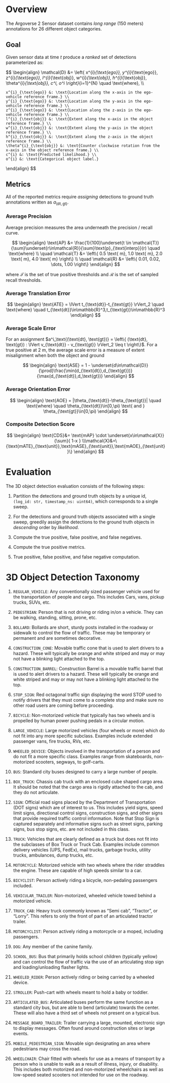 # Overview

The Argoverse 2 Sensor dataset contains _long range_ ($150 \text{ meters}$) annotations for $26$ different object categories.

## Goal

Given sensor data at time $t$ produce a _ranked_ set of detections parameterized as:

$$
\begin{align}
    \mathcal{D} &= \left\{ x^{i}_{\text{ego}}, y^{i}_{\text{ego}}, z^{i}_{\text{ego}}, l^{i}_{\text{obj}}, w^{i}_{\text{obj}}, h^{i}_{\text{obj}}, \theta^{i}_{\text{obj}}, c^i, o^i \right\}_{i=1}^{N} \quad \text{where}, \\\\

    x^{i}_{\text{ego}} &: \text{Location along the x-axis in the ego-vehicle reference frame.} \\
    y^{i}_{\text{ego}} &: \text{Location along the y-axis in the ego-vehicle reference frame.} \\
    z^{i}_{\text{ego}} &: \text{Location along the z-axis in the ego-vehicle reference frame.} \\
    l^{i}_{\text{obj}} &: \text{Extent along the x-axis in the object reference frame.} \\
    w^{i}_{\text{obj}} &: \text{Extent along the y-axis in the object reference frame.} \\
    h^{i}_{\text{obj}} &: \text{Extent along the z-axis in the object reference frame.} \\
    \theta^{i}_{\text{obj}} &: \text{Counter clockwise rotation from the x-axis in the object reference frame.} \\
    c^{i} &: \text{Predicted likelihood.} \\
    o^{i} &: \text{Categorical object label.}
\end{align}
$$

## Metrics

All of the reported metrics require _assigning_ detections to ground truth annotations written as $a_{(\text{dt}, \text{gt})}$.

### Average Precision

Average precision measures the area underneath the precision / recall curve.

$$
\begin{align}
    \text{AP} &= \frac{1}{100}\underset{t \in \mathcal{T}}{\sum}\underset{r\in\mathcal{R}}{\sum}\text{p}_{\text{interp}}(r) \quad \text{where} \\
    \quad \mathcal{T} &= \left\{ 0.5 \text{ m}, 1.0 \text{ m}, 2.0 \text{ m}, 4.0 \text{ m} \right\} \\
    \quad \mathcal{R} &= \left\{ 0.01, 0.02, \dots, 1.00 \right\}
\end{align}
$$

where $\mathcal{T}$ is the set of true positive thresholds and $\mathcal{R}$ is the set of sampled recall thresholds. 

### Average Translation Error

$$
\begin{align}
    \text{ATE} = \lVert t_{\text{dt}}-t_{\text{gt}} \rVert_2 \quad \text{where} \quad t_{\text{dt}}\in\mathbb{R}^3,t_{\text{gt}}\in\mathbb{R}^3
\end{align}
$$

### Average Scale Error

For an assignment  $a^i_\text{(\text{dt}, \text{gt})} = \left\{ (\text{dt}, \text{gt}) : \lVert v_{\text{dt}} - v_{\text{gt}} \rVert_2 \leq t \right\}$.
For a true positive at $2 \text{ m}$, the average scale error is a measure of extent misalignment when both the object and ground 

$$
\begin{align}
    \text{ASE} = 1 - \underset{d\in\mathcal{D}}{\prod}\frac{\min(d_{\text{dt}},d_{\text{gt}})}{\max(d_{\text{dt}},d_\text{gt})}
\end{align}
$$

### Average Orientation Error

$$
\begin{align}
    \text{AOE} = |\theta_{\text{dt}}-\theta_{\text{gt}}| \quad \text{where} \quad \theta_{\text{dt}}\in[0,\pi) \text{ and } \theta_{\text{gt}}\in[0,\pi)
\end{align}
$$

### Composite Detection Score

$$
\begin{align}
    \text{CDS}&= \text{mAP} \cdot \underset{x\in\mathcal{X}}{\sum}{ 1-x } \\\mathcal{X}&=\{\text{mATE}_{\text{unit}},\text{mASE}_{\text{unit}},\text{mAOE}_{\text{unit}}\}
\end{align}
$$

# Evaluation

The 3D object detection evaluation consists of the following steps:

1. Partition the detections and ground truth objects by a unique id, `(log_id: str, timestamp_ns: uint64)`, which corresponds to a single sweep.

2. For the detections and ground truth objects associated with a single sweep, greedily assign the detections to the ground truth objects in _descending_ order by _likelihood_.

3. Compute the true positive, false positive, and false negatives.

4. Compute the true positive metrics.

2. True positive, false positive, and false negative computation.


# 3D Object Detection Taxonomy

1. `REGULAR_VEHICLE`:
Any conventionally sized passenger vehicle used for the transportation of people and cargo. This includes Cars, vans, pickup trucks, SUVs, etc.

2. ``PEDESTRIAN``:
Person that is not driving or riding in/on a vehicle. They can be walking, standing, sitting, prone, etc.

3. `BOLLARD`:
Bollards are short, sturdy posts installed in the roadway or sidewalk to control the flow of traffic. These may be temporary or permanent and are sometimes decorative.

4. `CONSTRUCTION_CONE`:
Movable traffic cone that is used to alert drivers to a hazard.  These will typically be orange and white striped and may or may not have a blinking light attached to the top.

5. `CONSTRUCTION_BARREL`:
Construction Barrel is a movable traffic barrel that is used to alert drivers to a hazard.  These will typically be orange and white striped and may or may not have a blinking light attached to the top.

6. `STOP_SIGN`:
Red octagonal traffic sign displaying the word STOP used to notify drivers that they must come to a complete stop and make sure no other road users are coming before proceeding.

7. `BICYCLE`:
Non-motorized vehicle that typically has two wheels and is propelled by human power pushing pedals in a circular motion.

8. `LARGE_VEHICLE`:
Large motorized vehicles (four wheels or more) which do not fit into any more specific subclass. Examples include extended passenger vans, fire trucks, RVs, etc.

9. `WHEELED_DEVICE`:
Objects involved in the transportation of a person and do not fit a more specific class. Examples range from skateboards, non-motorized scooters, segways, to golf-carts.

10. `BUS`:
Standard city buses designed to carry a large number of people.

11. `BOX_TRUCK`:
Chassis cab truck with an enclosed cube shaped cargo area. It should be noted that the cargo area is rigidly attached to the cab, and they do not articulate.

12. `SIGN`:
Official road signs placed by the Department of Transportation (DOT signs) which are of interest to us. This includes yield signs, speed limit signs, directional control signs, construction signs, and other signs that provide required traffic control information. Note that Stop Sign is captured separately and informative signs such as street signs, parking signs, bus stop signs, etc. are not included in this class.

13. `TRUCK`:
Vehicles that are clearly defined as a truck but does not fit into the subclasses of Box Truck or Truck Cab. Examples include common delivery vehicles (UPS, FedEx), mail trucks, garbage trucks, utility trucks, ambulances, dump trucks, etc.

14. `MOTORCYCLE`:
Motorized vehicle with two wheels where the rider straddles the engine.  These are capable of high speeds similar to a car.

15. `BICYCLIST`:
Person actively riding a bicycle, non-pedaling passengers included.

16. `VEHICULAR_TRAILER`:
Non-motorized, wheeled vehicle towed behind a motorized vehicle.

17. `TRUCK_CAB`:
Heavy truck commonly known as “Semi cab”, “Tractor”, or “Lorry”. This refers to only the front of part of an articulated tractor trailer.

18. `MOTORCYCLIST`:
Person actively riding a motorcycle or a moped, including passengers.

19. `DOG`:
Any member of the canine family.

20. `SCHOOL_BUS`:
Bus that primarily holds school children (typically yellow) and can control the flow of traffic via the use of an articulating stop sign and loading/unloading flasher lights.

21. `WHEELED_RIDER`:
Person actively riding or being carried by a wheeled device.

22. `STROLLER`:
Push-cart with wheels meant to hold a baby or toddler.

23. `ARTICULATED_BUS`:
Articulated buses perform the same function as a standard city bus, but are able to bend (articulate) towards the center. These will also have a third set of wheels not present on a typical bus.

24. `MESSAGE_BOARD_TRAILER`:
Trailer carrying a large, mounted, electronic sign to display messages. Often found around construction sites or large events.

25. `MOBILE_PEDESTRIAN_SIGN`:
Movable sign designating an area where pedestrians may cross the road.

26. `WHEELCHAIR`:
Chair fitted with wheels for use as a means of transport by a person who is unable to walk as a result of illness, injury, or disability. This includes both motorized and non-motorized wheelchairs as well as low-speed seated scooters not intended for use on the roadway.
